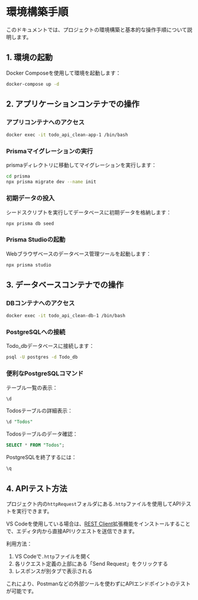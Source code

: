 # 環境構築手順

このドキュメントでは、プロジェクトの環境構築と基本的な操作手順について説明します。

## 1. 環境の起動

Docker Composeを使用して環境を起動します：

```bash
docker-compose up -d
```

## 2. アプリケーションコンテナでの操作

### アプリコンテナへのアクセス

```bash
docker exec -it todo_api_clean-app-1 /bin/bash
```

### Prismaマイグレーションの実行

prismaディレクトリに移動してマイグレーションを実行します：

```bash
cd prisma
npx prisma migrate dev --name init
```

### 初期データの投入

シードスクリプトを実行してデータベースに初期データを格納します：

```bash
npx prisma db seed
```

### Prisma Studioの起動

Webブラウザベースのデータベース管理ツールを起動します：

```bash
npx prisma studio
```

## 3. データベースコンテナでの操作

### DBコンテナへのアクセス

```bash
docker exec -it todo_api_clean-db-1 /bin/bash
```

### PostgreSQLへの接続

Todo_dbデータベースに接続します：

```bash
psql -U postgres -d Todo_db
```

### 便利なPostgreSQLコマンド

テーブル一覧の表示：
```sql
\d
```

Todosテーブルの詳細表示：
```sql
\d "Todos"
```

Todosテーブルのデータ確認：
```sql
SELECT * FROM "Todos";
```

PostgreSQLを終了するには：
```sql
\q
```

## 4. APIテスト方法

プロジェクト内の`httpRequest`フォルダにある`.http`ファイルを使用してAPIテストを実行できます。

VS Codeを使用している場合は、[REST Client](https://marketplace.visualstudio.com/items?itemName=humao.rest-client)拡張機能をインストールすることで、エディタ内から直接APIリクエストを送信できます。

利用方法：
1. VS Codeで`.http`ファイルを開く
2. 各リクエスト定義の上部にある「Send Request」をクリックする
3. レスポンスが別タブで表示される

これにより、Postmanなどの外部ツールを使わずにAPIエンドポイントのテストが可能です。
